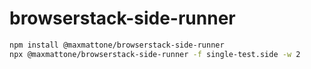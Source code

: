 # browserstack-side-runner

```sh
npm install @maxmattone/browserstack-side-runner
npx @maxmattone/browserstack-side-runner -f single-test.side -w 2
```
